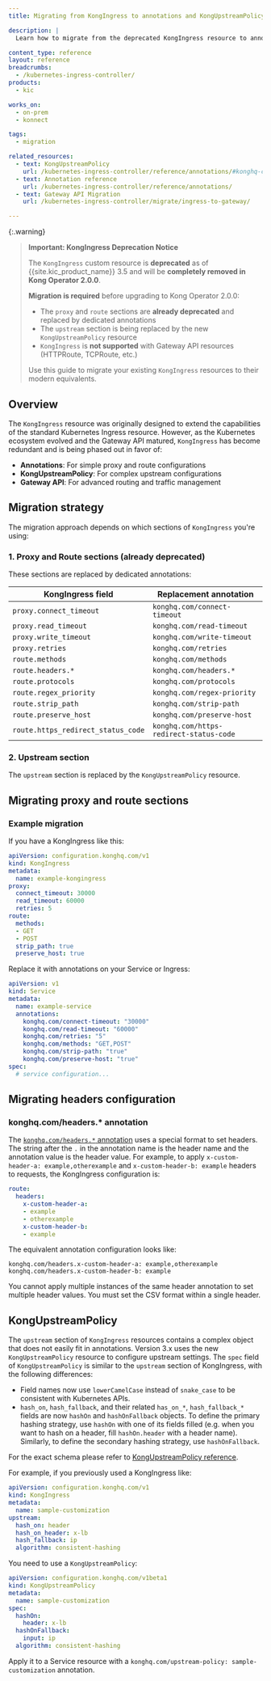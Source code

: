 ```yaml
---
title: Migrating from KongIngress to annotations and KongUpstreamPolicy

description: |
  Learn how to migrate from the deprecated KongIngress resource to annotations and KongUpstreamPolicy.

content_type: reference
layout: reference
breadcrumbs:
  - /kubernetes-ingress-controller/
products:
  - kic

works_on:
  - on-prem
  - konnect

tags:
  - migration

related_resources:
  - text: KongUpstreamPolicy
    url: /kubernetes-ingress-controller/reference/annotations/#konghq-com-upstream-policy
  - text: Annotation reference
    url: /kubernetes-ingress-controller/reference/annotations/
  - text: Gateway API Migration
    url: /kubernetes-ingress-controller/migrate/ingress-to-gateway/

---
```


{:.warning}
> **Important: KongIngress Deprecation Notice**
>
> The `KongIngress` custom resource is **deprecated** as of {{site.kic_product_name}} 3.5 and will be **completely removed in Kong Operator 2.0.0**.
>
> **Migration is required** before upgrading to Kong Operator 2.0.0:
>
> - The `proxy` and `route` sections are **already deprecated** and replaced by dedicated annotations
> - The `upstream` section is being replaced by the new `KongUpstreamPolicy` resource
> - `KongIngress` is **not supported** with Gateway API resources (HTTPRoute, TCPRoute, etc.)
>
> Use this guide to migrate your existing `KongIngress` resources to their modern equivalents.

## Overview

The `KongIngress` resource was originally designed to extend the capabilities of the standard Kubernetes Ingress resource. However, as the Kubernetes ecosystem evolved and the Gateway API matured, `KongIngress` has become redundant and is being phased out in favor of:

- **Annotations**: For simple proxy and route configurations
- **KongUpstreamPolicy**: For complex upstream configurations
- **Gateway API**: For advanced routing and traffic management

## Migration strategy

The migration approach depends on which sections of `KongIngress` you're using:

### 1. Proxy and Route sections (already deprecated)

These sections are replaced by dedicated annotations:

| KongIngress field | Replacement annotation |
|-------------------|------------------------|
| `proxy.connect_timeout` | `konghq.com/connect-timeout` |
| `proxy.read_timeout` | `konghq.com/read-timeout` |
| `proxy.write_timeout` | `konghq.com/write-timeout` |
| `proxy.retries` | `konghq.com/retries` |
| `route.methods` | `konghq.com/methods` |
| `route.headers.*` | `konghq.com/headers.*` |
| `route.protocols` | `konghq.com/protocols` |
| `route.regex_priority` | `konghq.com/regex-priority` |
| `route.strip_path` | `konghq.com/strip-path` |
| `route.preserve_host` | `konghq.com/preserve-host` |
| `route.https_redirect_status_code` | `konghq.com/https-redirect-status-code` |

### 2. Upstream section

The `upstream` section is replaced by the `KongUpstreamPolicy` resource.

## Migrating proxy and route sections

### Example migration

If you have a KongIngress like this:

```yaml
apiVersion: configuration.konghq.com/v1
kind: KongIngress
metadata:
  name: example-kongingress
proxy:
  connect_timeout: 30000
  read_timeout: 60000
  retries: 5
route:
  methods:
  - GET
  - POST
  strip_path: true
  preserve_host: true
```

Replace it with annotations on your Service or Ingress:

```yaml
apiVersion: v1
kind: Service
metadata:
  name: example-service
  annotations:
    konghq.com/connect-timeout: "30000"
    konghq.com/read-timeout: "60000"
    konghq.com/retries: "5"
    konghq.com/methods: "GET,POST"
    konghq.com/strip-path: "true"
    konghq.com/preserve-host: "true"
spec:
  # service configuration...
```

## Migrating headers configuration

### konghq.com/headers.* annotation

The [`konghq.com/headers.*` annotation](/kubernetes-ingress-controller/reference/annotations/#konghq-com-headers) uses a special format to set headers. The string after the `.` in the annotation name is the header name and the annotation value is the header value. For example, to apply `x-custom-header-a: example,otherexample` and `x-custom-header-b: example` headers to requests, the KongIngress configuration is:

```yaml
route:
  headers:
    x-custom-header-a:
    - example
    - otherexample
    x-custom-header-b:
    - example
```

The equivalent annotation configuration looks like:

```text
konghq.com/headers.x-custom-header-a: example,otherexample
konghq.com/headers.x-custom-header-b: example
```

You cannot apply multiple instances of the same header annotation to set multiple header values. You must set the CSV format within a single header.

## KongUpstreamPolicy

The `upstream` section of `KongIngress` resources contains a complex object that does not easily fit in annotations. Version 3.x uses the new `KongUpstreamPolicy` resource to configure upstream settings. The `spec` field of `KongUpstreamPolicy` is similar to the `upstream` section of KongIngress, with the following differences:

- Field names now use `lowerCamelCase` instead of `snake_case` to be consistent with Kubernetes APIs.
- `hash_on`, `hash_fallback`, and their related `has_on_*`, `hash_fallback_*` fields are now `hashOn` and `hashOnFallback` objects. To define the primary hashing strategy, use `hashOn` with one of its fields filled (e.g. when you want to hash on a header, fill `hashOn.header` with a header name). Similarly, to define the secondary hashing strategy, use `hashOnFallback`.

For the exact schema please refer to [KongUpstreamPolicy reference](/kubernetes-ingress-controller/reference/custom-resources/#kongupstreampolicy).

For example, if you previously used a KongIngress like:

```yaml
apiVersion: configuration.konghq.com/v1
kind: KongIngress
metadata:
  name: sample-customization
upstream:
  hash_on: header
  hash_on_header: x-lb
  hash_fallback: ip
  algorithm: consistent-hashing
```

You need to use a `KongUpstreamPolicy`:

```yaml
apiVersion: configuration.konghq.com/v1beta1
kind: KongUpstreamPolicy
metadata:
  name: sample-customization
spec:
  hashOn:
    header: x-lb
  hashOnFallback:
    input: ip
  algorithm: consistent-hashing
```

Apply it to a Service resource with a `konghq.com/upstream-policy: sample-customization` annotation.
